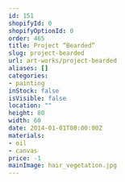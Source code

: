 ```yaml
---
id: 151
shopifyId: 0
shopifyOptionId: 0
order: 465
title: Project “Bearded”
slug: project-bearded
url: art-works/project-bearded
aliases: []
categories:
- painting
inStock: false
isVisible: false
location: ""
height: 80
width: 60
date: 2014-01-01T00:00:00Z
materials:
- oil
- canvas
price: -1
mainImage: hair_vegetation.jpg
---
```

